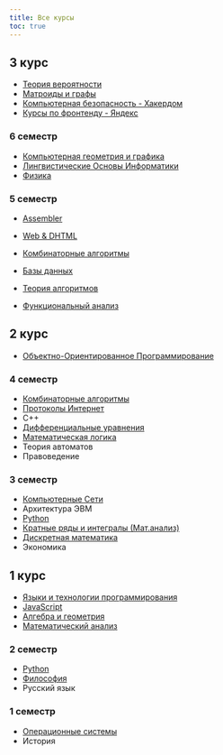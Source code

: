 ```yaml
---
title: Все курсы
toc: true
---
```


## 3 курс

* [Теория вероятности](3/terver)
* [Матроиды и графы](3/graphs)
* [Компьютерная безопасность - Хакердом](https://vk.com/hackerdom)
* [Курсы по фронтенду - Яндекс](https://hruborg.herokuapp.com/)

### 6 семестр

* [Компьютерная геометрия и графика](3/cgg)
* [Лингвистические Основы Информатики](3/loi)
* [Физика](3/physics)

### 5 семестр

* [Assembler](3/assembler)

* [Web & DHTML](3/web)
* [Комбинаторные алгоритмы](2/combalg)

* [Базы данных](3/database)
* [Теория алгоритмов](3/algoritm)
* [Функциональный анализ](3/funcan)

## 2 курс

* [Объектно-Ориентированное Программирование](https://ulearn.me)

### 4 семестр

* [Комбинаторные алгоритмы](2/combalg)
* [Протоколы Интернет](2/inet)
* С++
* [Дифференциальные уравнения](2/diffur)
* [Математическая логика](2/logic)
* Теория автоматов
* Правоведение

### 3 семестр

* [Компьютерные Сети](https://www.asozykin.ru/courses/networks)
* Архитектура ЭВМ
* [Python](https://www.youtube.com/channel/UClQJvX1TXm0rXoxFtTczNog/playlists)
* [Кратные ряды и интегралы (Мат.анализ)](1/matan)
* [Дискретная математика](2/diskret)
* Экономика

## 1 курс

* [Языки и технологии программирования](http://ulearn.me)
* [JavaScript](1/js)
* [Алгебра и геометрия](1/algem)
* [Математический анализ](1/matan)

### 2 семестр

* [Python](https://www.youtube.com/channel/UClQJvX1TXm0rXoxFtTczNog/playlists)
* [Философия](1/philosophy)
* Русский язык

### 1 семестр

* [Операционные системы](1/os)
* История
